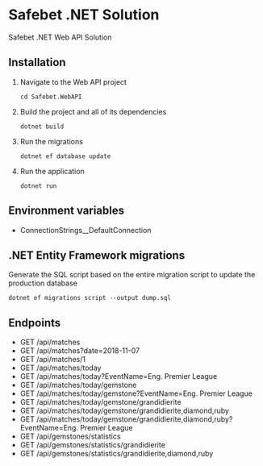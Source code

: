 # Safebet .NET Solution
Safebet .NET Web API Solution

## Installation
1. Navigate to the Web API project
    ```console
    cd Safebet.WebAPI
    ```
2. Build the project and all of its dependencies
    ```console
    dotnet build
    ```
3. Run the migrations
    ```console
    dotnet ef database update
    ```
4. Run the application
    ```console
    dotnet run
    ```

## Environment variables
- ConnectionStrings__DefaultConnection

## .NET Entity Framework migrations
Generate the SQL script based on the entire migration script to update the production database
```console
dotnet ef migrations script --output dump.sql
```

## Endpoints
- GET /api/matches
- GET /api/matches?date=2018-11-07
- GET /api/matches/1
- GET /api/matches/today
- GET /api/matches/today?EventName=Eng. Premier League
- GET /api/matches/today/gemstone
- GET /api/matches/today/gemstone?EventName=Eng. Premier League
- GET /api/matches/today/gemstone/grandidierite
- GET /api/matches/today/gemstone/grandidierite,diamond,ruby
- GET /api/matches/today/gemstone/grandidierite,diamond,ruby?EventName=Eng. Premier League
- GET /api/gemstones/statistics
- GET /api/gemstones/statistics/grandidierite
- GET /api/gemstones/statistics/grandidierite,diamond,ruby